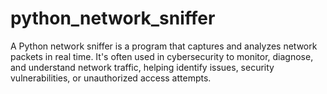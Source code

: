 # python_network_sniffer
A Python network sniffer is a program that captures and analyzes network packets in real time. It's often used in cybersecurity to monitor, diagnose, and understand network traffic, helping identify issues, security vulnerabilities, or unauthorized access attempts.
